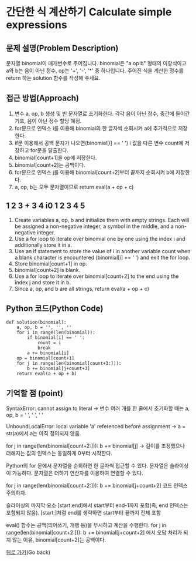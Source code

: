 # 간단한 식 계산하기 Calculate simple expressions

## 문제 설명(Problem Description)
문자열 binomial이 매개변수로 주어집니다. binomial은 "a op b" 형태의 이항식이고 a와 b는 음이 아닌 정수, op는 '+', '-', '*' 중 하나입니다. 주어진 식을 계산한 정수를 return 하는 solution 함수를 작성해 주세요.

## 접근 방법(Approach)
1. 변수 a, op, b 생성 및 빈 문자열로 초기화한다. 각각 음이 아닌 정수, 중간에 들어간 기호, 음이 아닌 정수 할당 예정.
2. for문으로 인덱스 i를 이용해 binomial의 한 글자씩 순회시켜 a에 추가적으로 저장한다.
3. if문 이용해서 공백 문자가 나오면(binomial[i] == ' ') i 값을 다른 변수 count에 저장하고 for문을 탈출한다.
4. binomial[count+1]을 op에 저장한다.
5. binomial[count+2]는 공백이다.
6. for문으로 인덱스 j를 이용해 binomial[count+2]부터 끝까지 순회시켜 b에 저장한다.
7. a, op, b는 모두 문자열이므로 return eval(a + op + c)

 1 2 3 + 3 4
i0 1 2 3 4 5
---

1. Create variables a, op, b and initialize them with empty strings. Each will be assigned a non-negative integer, a symbol in the middle, and a non-negative integer.
2. Use a for loop to iterate over binomial one by one using the index i and additionally store it in a.
3. Use an if statement to store the value of i in another variable count when a blank character is encountered (binomial[i] == ' ') and exit the for loop.
4. Store binomial[count+1] in op.
5. binomial[count+2] is blank.
6. Use a for loop to iterate over binomial[count+2] to the end using the index j and store it in b.
7. Since a, op, and b are all strings, return eval(a + op + c)
   
## Python 코드(Python Code)
```
def solution(binomial):
    a, op, b = '', '', ''
    for i in range(len(binomial)):
        if binomial[i] == ' ':
            count = i
            break
        a += binomial[i]
    op = binomial[count+1]
    for j in range(len(binomial[count+3:])):
        b += binomial[j+count+3]
    return eval(a + op + b)

```

## 기억할 점 (point)
SyntaxError: cannot assign to literal
-> 변수 여러 개를 한 줄에서 초기화할 때는 a, op, b = ' ', ' ', ' '

UnboundLocalError: local variable 'a' referenced before assignment
-> a = str(a)에서 a는 아직 정의되지 않음.

for j in range(len(binomial[count+2:])):
        b += binomial[j]
-> 길이를 조정했으나 더해지는 값의 인덱스는 동일하게 0부터 시작한다.

Python의 for 문에서 문자열을 순회하면 한 글자씩 접근할 수 있다.
문자열은 슬라이싱이 가능하다.
문자열은 더하기 연산자를 이용하여 연결할 수 있다.

for j in range(len(binomial[count+2:])):
        b += binomial[j+count+2]
코드 인덱스 주의하자.

슬라이싱의 마지막 요소
[start:end]에서 start부터 end-1까지 포함(즉, end 인덱스는 포함되지 않음).
[start:]처럼 end를 생략하면 start부터 끝까지 전체 포함

eval() 함수는 공백(띄어쓰기, 개행 등)을 무시하고 계산을 수행한다.
    for j in range(len(binomial[count+2:])):
        b += binomial[j+count+2]
        에서 오답 처리가 되지 않는 이유, binomial[count+2]는 공백이다.

[뒤로 가기](../README.md)(Go back)
